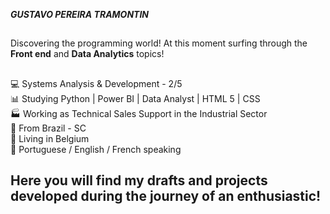 ***GUSTAVO PEREIRA TRAMONTIN***

##

Discovering the programming world!
At this moment surfing through the **Front end** and **Data Analytics** topics!

##

💻 Systems Analysis & Development - 2/5<br />
📊 Studying Python | Power BI | Data Analyst | HTML 5 | CSS <br />
🏭 Working as Technical Sales Support in the Industrial Sector<br />
🏡 From Brazil - SC<br />
🏰 Living in Belgium<br />
💬 Portuguese / English / French speaking<br />

##

## Here you will find my drafts and projects developed during the journey of an enthusiastic! ##
